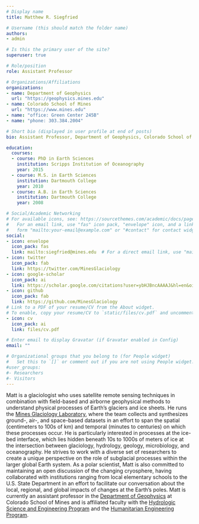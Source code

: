 ```yaml
---
# Display name
title: Matthew R. Siegfried

# Username (this should match the folder name)
authors:
- admin

# Is this the primary user of the site?
superuser: true

# Role/position
role: Assistant Professor

# Organizations/Affiliations
organizations:
- name: Department of Geophysics
  url: "https://geophysics.mines.edu"
- name: Colorado School of Mines
  url: "https://www.mines.edu"
- name: "office: Green Center 245B"
- name: "phone: 303.384.2004"

# Short bio (displayed in user profile at end of posts)
bio: Assistant Professor, Department of Geophysics, Colorado School of Mines

education:
  courses:
  - course: PhD in Earth Sciences
    institution: Scripps Institution of Oceanography
    year: 2015
  - course: M.S. in Earth Sciences
    institution: Dartmouth College
    year: 2010
  - course: A.B. in Earth Sciences
    institution: Dartmouth College
    year: 2008

# Social/Academic Networking
# For available icons, see: https://sourcethemes.com/academic/docs/page-builder/#icons
#   For an email link, use "fas" icon pack, "envelope" icon, and a link in the
#   form "mailto:your-email@example.com" or "#contact" for contact widget.
social:
- icon: envelope
  icon_pack: fas
  link: mailto:siegfried@mines.edu  # For a direct email link, use "mailto:test@example.org".
- icon: twitter
  icon_pack: fab
  link: https://twitter.com/MinesGlaciology
- icon: google-scholar
  icon_pack: ai
  link: https://scholar.google.com/citations?user=ybHJBncAAAAJ&hl=en&oi=ao
- icon: github
  icon_pack: fab
  link: https://github.com/MinesGlaciology
# Link to a PDF of your resume/CV from the About widget.
# To enable, copy your resume/CV to `static/files/cv.pdf` and uncomment the lines below.
- icon: cv
  icon_pack: ai
  link: files/cv.pdf

# Enter email to display Gravatar (if Gravatar enabled in Config)
email: ""

# Organizational groups that you belong to (for People widget)
#   Set this to `[]` or comment out if you are not using People widget.
#user_groups:
#- Researchers
#- Visitors
---
```


Matt is a glaciologist who uses satellite remote sensing techniques in combination with field-based and airborne geophysical methods to understand physical processes of Earth’s glaciers and ice sheets. He runs the <a href="https://www.mines.edu/glaciology" target="_blank">Mines Glaciology Laboratory</a>, where the team collects and synthesizes ground-, air-, and space-based datasets in an effort to span the spatial (centimeters to 100s of km) and temporal (minutes to centuries) on which these processes occur. He is particularly interested in processes at the ice-bed interface, which lies hidden beneath 10s to 1000s of meters of ice at the intersection between glaciology, hydrology, geology, microbiology, and oceanography. He strives to work with a diverse set of researchers to create a unique perspective on the role of subglacial processes within the larger global Earth system. As a polar scientist, Matt is also committed to maintaining an open discussion of the changing cryosphere, having collaborated with institutions ranging from local elementary schools to the U.S. State Department in an effort to facilitate our conversation about the local, regional, and global impacts of changes at the Earth’s poles. Matt is currently an assistant professor in the <a href="https://geophysics.mines.edu" target="_blank">Department of Geophysics</a> at Colorado School of Mines and is affiliated faculty with the <a href="https://hydrology.mines.edu" target="_blank">Hydrologic Science and Engineering Program</a> and the <a href="https://humanitarian.mines.edu" target="_blank">Humanitarian Engineering Program</a>.
